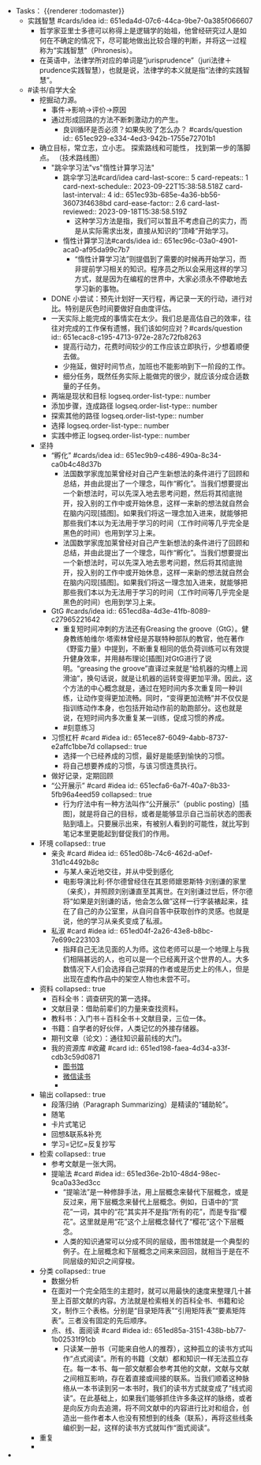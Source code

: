- Tasks： {{renderer :todomaster}}
	- 实践智慧 #cards/idea
	  id:: 651eda4d-07c6-44ca-9be7-0a385f066607
		- 哲学家亚里士多德可以称得上是逻辑学的始祖，他曾经研究过人是如何在不确定的情况下，尽可能地做出比较合理的判断，并将这一过程称为“实践智慧”（Phronesis）。
		- 在英语中，法律学所对应的单词是“jurisprudence”（juri法律＋prudence实践智慧），也就是说，法律学的本义就是指“法律的实践智慧”。
	- #读书/自学大全
		- 挖掘动力源。
			- 事件->影响->评价->原因
			- 通过形成回路的方法不断刺激动力的产生。
				- 良训循环是否必须？如果失败了怎么办？ #cards/question
				  id:: 651ec929-e334-4ed3-942b-1755e72701b1
		- 确立目标，常立志，立小志。
		  探索路线和可能性， 找到第一步的落脚点。
		  （技术路线图）
			- "跳伞学习法"vs"惰性计算学习法"
				- 跳伞学习法#card/idea
				  card-last-score:: 5
				  card-repeats:: 1
				  card-next-schedule:: 2023-09-22T15:38:58.518Z
				  card-last-interval:: 4
				  id:: 651ec93b-685e-4a36-bb56-36073f4638bd
				  card-ease-factor:: 2.6
				  card-last-reviewed:: 2023-09-18T15:38:58.519Z
					- 这种学习方法是指，我们可以暂且不考虑自己的实力，而是从实际需求出发，直接从知识的“顶峰”开始学习。
				- 惰性计算学习法#cards/idea
				  id:: 651ec96c-03a0-4901-aca0-af95da99c7b7
					- “惰性计算学习法”则提倡到了需要的时候再开始学习，而非提前学习相关的知识。程序员之所以会采用这样的学习方式，就是因为在编程的世界中，大家必须永不停歇地去学习新的事物。
			- DONE 小尝试：预先计划好一天行程，再记录一天的行动，进行对比。特别是灰色时间要做好自由度评估。
			- 一天实际上能完成的事情实在太少。我们总是高估自己的效率，往往对完成的工作保有遗憾，我们该如何应对？#cards/question
			  id:: 651ecac8-c195-4713-972e-287c72fb8263
				- 提高行动力，花费时间较少的工作应该立即执行，少想着顺便去做。
				- 少拖延，做好时间节点，加班也不能影响到下一阶段的工作。
				- 细分任务，既然任务实际上能做完的很少，就应该分成合适数量的子任务。
			- 两端是现状和目标
			  logseq.order-list-type:: number
			- 添加步骤，连成路径
			  logseq.order-list-type:: number
			- 探索其他的路径
			  logseq.order-list-type:: number
			- 选择
			  logseq.order-list-type:: number
			- 实践中修正
			  logseq.order-list-type:: number
		- 坚持
			- “孵化” #cards/idea
			  id:: 651ec9b9-c486-490a-8c34-ca0b4c48d37b
				- 法国数学家庞加莱曾经对自己产生新想法的条件进行了回顾和总结，并由此提出了一个理念，叫作“孵化”。当我们想要提出一个新想法时，可以先深入地去思考问题，然后将其彻底抛开，投入别的工作中或开始休息，这样一来新的想法就自然会在脑内闪现[插图]。如果我们将这一理念加入进来，就能够把那些我们本以为无法用于学习的时间（工作时间等几乎完全是黑色的时间）也用到学习上来。
				- 法国数学家庞加莱曾经对自己产生新想法的条件进行了回顾和总结，并由此提出了一个理念，叫作“孵化”。当我们想要提出一个新想法时，可以先深入地去思考问题，然后将其彻底抛开，投入别的工作中或开始休息，这样一来新的想法就自然会在脑内闪现[插图]。如果我们将这一理念加入进来，就能够把那些我们本以为无法用于学习的时间（工作时间等几乎完全是黑色的时间）也用到学习上来。
			- GtG #cards/idea
			  id:: 651ecd8a-4d3e-41fb-8089-c27965221642
				- 重复短时间冲刺的方法还有Greasing the groove（GtG）。健身教练帕维尔·塔索林曾经是苏联特种部队的教官，他在著作《野蛮力量》中提到，不断重复相同的低负荷训练可以有效提升健身效率，并用赫布理论[插图]对GtG进行了说明。“greasing the groove”直译过来就是“给机器的沟槽上润滑油”，换句话说，就是让机器的运转变得更加平滑。因此，这个方法的中心概念就是，通过在短时间内多次重复同一种训练，让动作变得更加流畅。同时，“变得更加流畅”并不仅仅是指训练动作本身，也包括开始动作前的助跑部分。这也就是说，在短时间内多次重复某一训练，促成习惯的养成。
				- #刻意练习
			- 习惯杠杆 #card #idea
			  id:: 651ece87-6049-4abb-8737-e2affc1bbe7d
			  collapsed:: true
				- 选择一个已经养成的习惯，最好是能感到愉快的习惯。
				- 将自己想要养成的习惯，与该习惯连贯执行。
			- 做好记录，定期回顾
			- “公开展示” #card #idea
			  id:: 651ecfa6-6a7f-40a7-8b33-5fb96a4eed59
			  collapsed:: true
				- 行为疗法中有一种方法叫作“公开展示”（public posting）[插图]，就是将自己的目标，或者是能够显示自己当前状态的图表贴到墙上。只要展示出来，有被别人看到的可能性，就比写到笔记本里更能起到督促我们的作用。
		- 环境
		  collapsed:: true
			- 亲灸 #card #idea
			  id:: 651ed08b-74c6-462d-a0ef-31d1c4492b8c
				- 与某人亲近地交往，并从中受到感化
				- 电影导演比利·怀尔德曾经住在其恩师㜳恩斯特·刘别谦的家里（亲炙），并照顾刘别谦直至其离世。在刘别谦过世后，怀尔德将“如果是刘别谦的话，他会怎么做”这样一行字装裱起来，挂在了自己的办公室里，从自问自答中获取创作的灵感。也就是说，他的学习从亲炙变成了私淑。
			- 私淑 #card #idea
			  id:: 651ed04f-2a26-43e8-b8bc-7e699c223103
				- 指拜自己无法见面的人为师。这位老师可以是一个地理上与我们相隔甚远的人，也可以是一个已经离开这个世界的人。大多数情况下人们会选择自己崇拜的作者或是历史上的伟人，但是出现在虚构作品中的架空人物也未尝不可。
		- 资料
		  collapsed:: true
			- 百科全书：调查研究的第一选择。
			- 文献目录：借助前辈们的力量来查找资料。
			- 教科书：入门书＋百科全书＋文献目录，三位一体。
			- 书籍：自学者的好伙伴，人类记忆的外接存储器。
			- 期刊文章（论文）：通往知识最前线的大门。
			- 我的资源库 #收藏 #card
			  id:: 651ed198-faea-4d34-a33f-cdb3c59d0871
				- [图书馆](https://library.nudt.edu.cn/)
				- [微信读书](https://weread.qq.com)
				-
		- 输出
		  collapsed:: true
			- 段落归纳（Paragraph Summarizing）是精读的“辅助轮”。
			- 随笔
			- 卡片式笔记
			- 回想&联系&补充
			- 学习=记忆=反复抄写
		- 检索
		  collapsed:: true
			- 参考文献是一张大网。
			- 提喻法 #card #idea
			  id:: 651ed36e-2b10-48d4-98ec-9ca0a33ed3cc
				- “提喻法”是一种修辞手法，用上层概念来替代下层概念，或是反过来，用下层概念来替代上层概念。例如，日语中的“赏花”一词，其中的“花”其实并不是指“所有的花”，而是专指“樱花”。这里就是用“花”这个上层概念替代了“樱花”这个下层概念。
				- 人类的知识通常可以分成不同的层级，图书馆就是一个典型的例子。在上层概念和下层概念之间来来回回，就相当于是在不同层级的知识之间穿梭。
		- 分类
		  collapsed:: true
			- 数据分析
			- 在面对一个完全陌生的主题时，就可以用最快的速度来整理几十甚至上百部文献的内容。方法就是检索相关的百科全书、书籍和论文，制作三个表格。分别是“目录矩阵表”“引用矩阵表”“要素矩阵表”。三者没有固定的先后顺序。
			- 点、线、面阅读 #card #idea
			  id:: 651ed85a-3151-438b-bb77-1b02531f91cb
				- 只读某一册书（可能来自他人的推荐），这种孤立的读书方式叫作“点式阅读”。所有的书籍（文献）都和知识一样无法孤立存在。每一本书、每一部文献都会参考其他的文献，文献与文献之间相互影响，存在着直接或间接的联系。当我们顺着这种脉络从一本书读到另一本书时，我们的读书方式就变成了“线式阅读”。在此基础上，如果我们能够抓住许多条这样的脉络，或者是向反方向去追溯，将不同文献中的内容进行比对和组合，创造出一些作者本人也没有预想到的线条（联系），再将这些线条编织到一起，这样的读书方式就叫作“面式阅读”。
		- 重复
		-
-